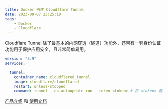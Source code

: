 ```yaml
---
title: Docker 搭建 Cloudflare Tunnel
date: 2023-09-07 23:25:10
tags:
    - Docker
    - Cloudflare
---
```


Cloudflare Tunnel 除了最基本的内网穿透（隧道）功能外，还带有一套身份认证功能用于保护应用安全，且非常简单易用。

<!-- more-->

```yml
version: "3.9"
services:

  tunnel:
    container_name: cloudflared_tunnel
    image: cloudflare/cloudflared
    restart: unless-stopped
    command: tunnel --no-autoupdate run --token <token> # 将 <token> 替换为你的
```

[产品介绍] 和 [使用文档]

[产品介绍]: https://www.cloudflare.com/products/tunnel/
[使用文档]: https://developers.cloudflare.com/cloudflare-one/connections/connect-networks/
